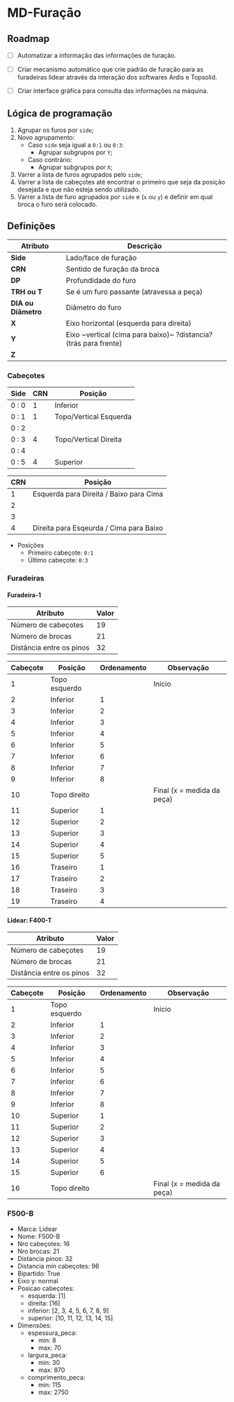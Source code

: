 # MD-Furação


## Roadmap
- [ ] Automatizar a informação das informações de furação.
- [ ] Criar mecanismo automático que crie padrão de furação para as furadeiras lidear através da interação dos softwares Ardis e Topsolid.
- [ ] Criar interface gráfica para consulta das informações na máquina.


## Lógica de programação

1. Agrupar os furos por `side`;
2. Novo agrupamento:
	- Caso `side` seja igual a `0:1` ou `0:3`:
		- Agrupar subgrupos por `Y`;
	- Caso contrário:
		- Agrupar subgrupos por `X`;
3. Varrer a lista de furos agrupados pelo `side`;
4. Varrer a lista de cabeçotes até encontrar o primeiro que seja da posição desejada e que não esteja sendo utilizado.
5. Varrer a lista de furo agrupados por `side` e (`x` ou `y`) e definir em qual broca o furo será colocado.


## Definições

| Atributo			 	| Descrição									|
|----------------------	|------------------------------------------	|
| **Side**				| Lado/face de furação		   				|
| **CRN**			 	| Sentido de furação da broca			   	|
| **DP**			   	| Profundidade do furo					 	|
| **TRH ou T**		 	| Se é um furo passante (atravessa a peça) 	|
| **DIA ou Diâmetro**   | Diâmetro do furo							|
| **X**					| Eixo horizontal (esquerda para direita)  	|
| **Y**					| Eixo ~vertical (cima para baixo)~	?distancia? (trás para frente)		|
| **Z**					|										 	|


### Cabeçotes

| Side  | CRN	| Posição		  			|
|------	|------	|--------------------------	|
| 0 : 0 | 1		| Inferior 					|
| 0 : 1 | 1	 	| Topo/Vertical Esquerda	|
| 0 : 2 | 	 	|				  			|
| 0 : 3 | 4	 	| Topo/Vertical Direita	 	|
| 0 : 4 | 	 	|						   	|
| 0 : 5 | 4	 	| Superior					|

| CRN   | Posição		  							|
|------ |------------------------------------------	|
| 1		| Esquerda para Direita / Baixo para Cima	|
| 2		| 											|
| 3		| 											|
| 4		| Direita para Esqeurda / Cima para Baixo 	|

- Posições
	- Primeiro cabeçote: `0:1`
	- Último cabeçote: `0:3`


### Furadeiras

#### Furadeira-1

| Atributo					| Valor	|
|--------------------------	|------	|
| Número de cabeçotes		| 19	|
| Número de brocas			| 21	|
| Distância entre os pinos	| 32	|

| Cabeçote  | Posição 	    | Ordenamento 	| Observação 					|
|---------- |-------------- |-------------- |------------------------------ |
| 1		 	| Topo esquerdo	| 				| Início						|
| 2			| Inferior  	| 1				|								|
| 3			| Inferior  	| 2				|								|
| 4		 	| Inferior  	| 3				|								|
| 5			| Inferior  	| 4				|								|
| 6			| Inferior  	| 5				|								|
| 7		 	| Inferior  	| 6				|								|
| 8		 	| Inferior  	| 7				|								|
| 9		 	| Inferior	    | 8				|								|
| 10		| Topo direito  | 				| Final (x = medida da peça)	|
| 11		| Superior  	| 1			 	|								|
| 12		| Superior  	| 2		 		|								|
| 13		| Superior  	| 3			 	|								|
| 14		| Superior  	| 4		 		|								|
| 15		| Superior  	| 5		 		|								|
| 16		| Traseiro  	| 1		 		|								|
| 17		| Traseiro  	| 2		 		|								|
| 18		| Traseiro	    | 3		 		|								|
| 19		| Traseiro  	| 4		 		|								|

#### Lidear: F400-T

| Atributo					| Valor	|
|--------------------------	|------	|
| Número de cabeçotes		| 19	|
| Número de brocas			| 21	|
| Distância entre os pinos	| 32	|

| Cabeçote  | Posição 	    | Ordenamento 	| Observação 					|
|---------- |-------------- |-------------- |------------------------------ |
| 1		 	| Topo esquerdo	| 				| Início						|
| 2			| Inferior  	| 1				|								|
| 3			| Inferior  	| 2				|								|
| 4		 	| Inferior  	| 3				|								|
| 5			| Inferior  	| 4				|								|
| 6			| Inferior  	| 5				|								|
| 7		 	| Inferior  	| 6				|								|
| 8		 	| Inferior  	| 7				|								|
| 9		 	| Inferior	    | 8				|								|
| 10		| Superior		| 1				|								|
| 11		| Superior  	| 2			 	|								|
| 12		| Superior  	| 3		 		|								|
| 13		| Superior  	| 4			 	|								|
| 14		| Superior  	| 5		 		|								|
| 15		| Superior  	| 6		 		|								|
| 16		| Topo direito  | 				| Final (x = medida da peça)	|

### F500-B

- Marca: Lidear
- Nome: F500-B
- Nro cabeçotes: 16
- Nro brocas: 21
- Distancia pinos: 32
- Distancia min cabeçotes: 96
- Bipartido: True
- Eixo y: normal
- Posicao cabeçotes:
	- esquerda: [1]
	- direita: [16]
	- inferior: [2, 3, 4, 5, 6, 7, 8, 9]
	- superior: [10, 11, 12, 13, 14, 15]			
- Dimensões:
	- espessura_peca:
		- min: 8
		- max: 70
	- largura_peca:
		- min: 30
		- max: 870
	- comprimento_peca:
		- min: 115
		- max: 2750
